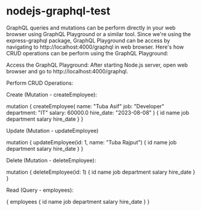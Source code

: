 # nodejs-graphql-test


GraphQL queries and mutations can be perform directly in your web browser using GraphQL Playground or a similar tool. Since we're using the express-graphql package, GraphQL Playground can be access by navigating to http://localhost:4000/graphql in web browser. Here's how CRUD operations can be perform using the GraphQL Playground:

Access the GraphQL Playground:
After starting Node.js server, open web browser and go to http://localhost:4000/graphql.

Perform CRUD Operations:

Create (Mutation - createEmployee):


mutation {
  createEmployee(
    name: "Tuba Asif"
    job: "Developer"
    department: "IT"
    salary: 60000.0
    hire_date: "2023-08-08"
  ) {
    id
    name
    job
    department
    salary
    hire_date
  }
}

Update (Mutation - updateEmployee)

mutation {
  updateEmployee(id: 1, name: "Tuba Rajput") {
    id
    name
    job
    department
    salary
    hire_date
  }
}

Delete (Mutation - deleteEmployee):

mutation {
  deleteEmployee(id: 1) {
    id
    name
    job
    department
    salary
    hire_date
  }
}



Read (Query - employees):

{
  employees {
    id
    name
    job
    department
    salary
    hire_date
  }
}